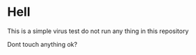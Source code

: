 # Hell
This is a simple virus test do not run any thing in this repository

Dont touch anything ok?
